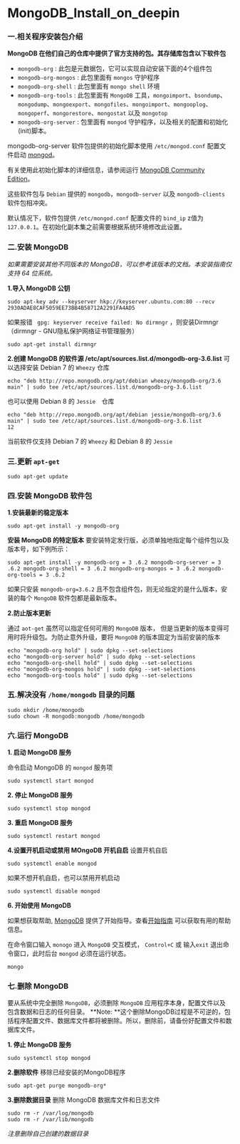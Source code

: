 # MongoDB_Install_on_deepin

### 一.相关程序安装包介绍

**MongoDB 在他们自己的仓库中提供了官方支持的包。其存储库包含以下软件包**

- `mongodb-org` : 此包是元数据包，它可以实现自动安装下面的4个组件包
- `mongodb-org-mongos` : 此包里面有 `mongos` 守护程序
- `mongodb-org-shell` : 此包里面有 `mongo shell` 环境
- `mongodb-org-tools` : 此包里面有 `MongoDB` 工具，`mongoimport`、`bsondump`、`mongodump`、`mongoexport`、`mongofiles`、`mongoimport`、`mongooplog`、`mongoperf`、`mongorestore`、`mongostat` 以及 `mongotop`
- `mongodb-org-server` : 包里面有 `mongod` 守护程序，以及相关的配置和初始化(init)脚本。

mongodb-org-server 软件包提供的初始化脚本使用 `/etc/mongod.conf` 配置文件启动 [mongod](https://docs.mongodb.com/manual/reference/program/mongod/#bin.mongod)。

有关使用此初始化脚本的详细信息，请参阅运行 [MongoDB Community Edition](https://docs.mongodb.com/manual/tutorial/install-mongodb-on-debian/#run-mongodb-community-edition)。

这些软件包与 `Debian` 提供的 `mongodb`，`mongodb-server` 以及 `mongodb-clients` 软件包相冲突。

默认情况下，软件包提供 `/etc/mongod.conf` 配置文件的 `bind_ip` z值为 `127.0.0.1`。在初始化副本集之前需要根据系统环境修改此设置。

### 二.安装 MongoDB

*如果需要安装其他不同版本的 MongoDB，可以参考该版本的文档。本安装指南仅支持 64 位系统。*

**1.导入 MongoDB 公钥**

```
sudo apt-key adv --keyserver hkp://keyserver.ubuntu.com:80 --recv 2930ADAE8CAF5059EE73BB4B58712A2291FA4AD5
```

如果报错 ` gpg: keyserver receive failed: No dirmngr` ，则安装Dirmngr（dirmngr - GNU隐私保护网络证书管理服务）

```
sudo apt-get install dirmngr
```

**2.创建 MongoDB 的软件源 /etc/apt/sources.list.d/mongodb-org-3.6.list**
可以选择安装 Debian 7 的 `Wheezy` 仓库

```
echo "deb http://repo.mongodb.org/apt/debian wheezy/mongodb-org/3.6 main" | sudo tee /etc/apt/sources.list.d/mongodb-org-3.6.list
```

也可以使用 Debian 8 的 `Jessie`　仓库

```
echo "deb http://repo.mongodb.org/apt/debian jessie/mongodb-org/3.6 main" | sudo tee /etc/apt/sources.list.d/mongodb-org-3.6.list
12
```

当前软件仅支持 Debian 7 的 `Wheezy` 和 Debian 8 的 `Jessie`

### 三.更新 `apt-get`

```
sudo apt-get update
```

### 四.安装 MongoDB 软件包

**1.安装最新的稳定版本**

```
sudo apt-get install -y mongodb-org
```

**安装 MongoDB 的特定版本**
要安装特定发行版，必须单独地指定每个组件包以及版本号，如下例所示：

```
sudo apt-get install -y mongodb-org = 3 .6.2 mongodb-org-server = 3 .6.2 mongodb-org-shell = 3 .6.2 mongodb-org-mongos = 3 .6.2 mongodb-org-tools = 3 .6.2
```

如果只安装 `mongodb-org=3.6.2` 且不包含组件包，则无论指定的是什么版本，安装的每个 `MongoDB` 软件包都是最新版本。

**2.防止版本更新**

通过 `aot-get` 虽然可以指定任何可用的 `MongoDB` 版本， 但是当更新的版本变得可用时将升级包。为防止意外升级，要将 `MongoDB` 的版本固定为当前安装的版本

```
echo "mongodb-org hold" | sudo dpkg --set-selections
echo "mongodb-org-server hold" | sudo dpkg --set-selections
echo "mongodb-org-shell hold" | sudo dpkg --set-selections
echo "mongodb-org-mongos hold" | sudo dpkg --set-selections
echo "mongodb-org-tools hold" | sudo dpkg --set-selections
```

### 五.解决没有 `/home/mongodb` 目录的问题

```
sudo mkdir /home/mongodb
sudo chown -R mongodb:mongodb /home/mongodb
```

### 六.运行 MongoDB

**1. 启动 MongoDB 服务**

命令启动 MongoDB 的 `mongod` 服务项

```
sudo systemctl start mongod
```

**2. 停止 MongoDB 服务**

```
sudo systemctl stop mongod
```

**3. 重启 MongoDB 服务**

```
sudo systemctl restart mongod
```

**4.设置开机启动或禁用 MOngoDB 开机自启**
设置开机自启

```
sudo systemctl enable mongod
```

如果不想开机自启，也可以禁用开机启动

```
sudo systemctl disable mongod
```

**6. 开始使用 MongoDB**

如果想获取帮助, [MongoDB](https://docs.mongodb.com/manual/#getting-started) 提供了开始指导。查看[开始指南](https://docs.mongodb.com/manual/#getting-started) 可以获取有用的帮助信息。

在命令窗口输入 `monogo` 进入 `MongoDB` 交互模式， `Control+C` 或 输入`exit` 退出命令窗口，此时后台 `mongod` 必须在运行状态。

```
mongo
```

### 七.删除 MongoDB

要从系统中完全删除 `MongoDB`，必须删除 `MongoDB` 应用程序本身，配置文件以及包含数据和日志的任何目录。
**Note: **这个删除MongoDB过程是不可逆的，包括程序配置文件、数据库文件都将被删除。所以，删除前，请备份好配置文件和数据库文件。

**1. 停止 MongoDB 服务**

```
sudo systemctl stop mongod
```

**2.删除软件**
移除已经安装的MongoDB程序

```
sudo apt-get purge mongodb-org*
```

**3.删除数据目录**
删除 MongoDB 数据库文件和日志文件

```
sudo rm -r /var/log/mongodb
sudo rm -r /var/lib/mongodb
```

*注意删除自己创建的数据目录*
